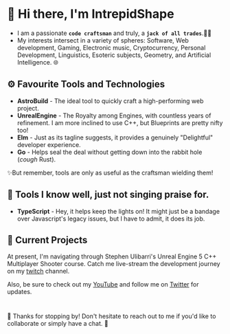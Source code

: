 # 👋 Hi there, I'm IntrepidShape

* I am a passionate **`code craftsman`** and truly, a **`jack of all trades`**.👨‍💻
* My interests intersect in a variety of spheres: Software, Web development, Gaming, Electronic music, Cryptocurrency, Personal Development, Linguistics, Esoteric subjects, Geometry, and Artificial Intelligence. 🌐
 

## ⚙ Favourite Tools and Technologies 

* **AstroBuild** - The ideal tool to quickly craft a high-performing web project. 
* **UnrealEngine** - The Royalty among Engines, with countless years of refinement. I am more inclined to use C++, but Blueprints are pretty nifty too!
* **Elm** - Just as its tagline suggests, it provides a genuinely "Delightful" developer experience.
* **Go** - Helps seal the deal without getting down into the rabbit hole (*cough* Rust). 

✨But remember, tools are only as useful as the craftsman wielding them!

## 🔧 Tools I know well, just not singing praise for.

* **TypeScript** - Hey, it helps keep the lights on! It might just be a bandage over Javascript's legacy issues, but I have to admit, it does its job. 


## 🚀 Current Projects 

At present, I'm navigating through Stephen Ulibarri's Unreal Engine 5 C++ Multiplayer Shooter course. Catch me live-stream the development journey on my [twitch](https://www.twitch.tv/hadrianfocus) channel. 

Also, be sure to check out my [YouTube](https://youtube.com/@HadrianBuilds) and follow me on [Twitter](https://twitter.com/intrepidshape) for updates.

#
🙏 Thanks for stopping by!
Don't hesitate to reach out to me if you'd like to collaborate or simply have a chat. 🍻

